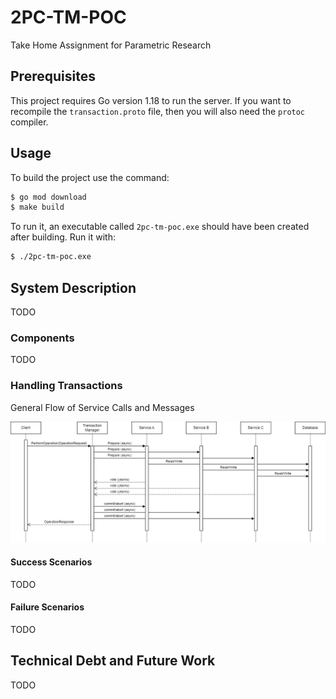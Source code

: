 # 2PC-TM-POC

Take Home Assignment for Parametric Research

## Prerequisites

This project requires Go version 1.18 to run the server. If you want to recompile the `transaction.proto` file, then you will also need the `protoc` compiler.

## Usage

To build the project use the command:

```bash
$ go mod download
$ make build
```

To run it, an executable called `2pc-tm-poc.exe` should have been created after building. Run it with:

```bash
$ ./2pc-tm-poc.exe
```

## System Description

TODO

### Components

TODO

### Handling Transactions

General Flow of Service Calls and Messages

![sequence diagram](./TM_sequence_diagram.drawio.png)

#### Success Scenarios

TODO

#### Failure Scenarios

TODO

## Technical Debt and Future Work

TODO
